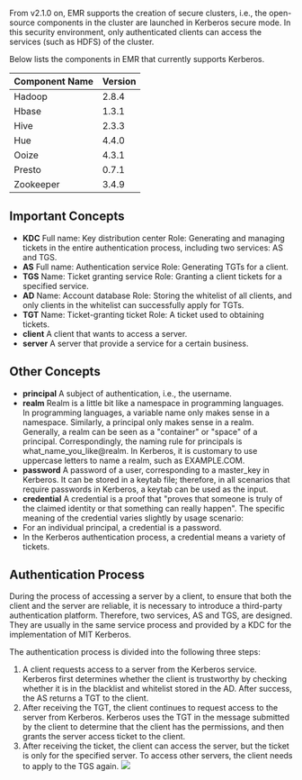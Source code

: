 
From v2.1.0 on, EMR supports the creation of secure clusters, i.e., the open-source components in the cluster are launched in Kerberos secure mode. In this security environment, only authenticated clients can access the services (such as HDFS) of the cluster.

Below lists the components in EMR that currently supports Kerberos.

| Component Name | Version |
|---------|---------|
| Hadoop | 2.8.4 | 
| Hbase | 1.3.1 | 
| Hive | 2.3.3| 
| Hue | 4.4.0 | 
| Ooize | 4.3.1| 
| Presto | 0.7.1 | 
| Zookeeper | 3.4.9 | 

## Important Concepts
- **KDC**
Full name: Key distribution center
Role: Generating and managing tickets in the entire authentication process, including two services: AS and TGS.
- **AS**
Full name: Authentication service
Role: Generating TGTs for a client.
- **TGS**
Name: Ticket granting service
Role: Granting a client tickets for a specified service.
- **AD**
Name: Account database
Role: Storing the whitelist of all clients, and only clients in the whitelist can successfully apply for TGTs.
- **TGT**
Name: Ticket-granting ticket
Role: A ticket used to obtaining tickets.
- **client**
A client that wants to access a server.
- **server**
A server that provide a service for a certain business.

## Other Concepts
- **principal**
A subject of authentication, i.e., the username.
- **realm**
Realm is a little bit like a namespace in programming languages. In programming languages, a variable name only makes sense in a namespace. Similarly, a principal only makes sense in a realm. Generally, a realm can be seen as a "container" or "space" of a principal.
Correspondingly, the naming rule for principals is what_name_you_like@realm.
In Kerberos, it is customary to use uppercase letters to name a realm, such as EXAMPLE.COM.
- **password**
A password of a user, corresponding to a master_key in Kerberos. It can be stored in a keytab file; therefore, in all scenarios that require passwords in Kerberos, a keytab can be used as the input.
- **credential**
A credential is a proof that "proves that someone is truly of the claimed identity or that something can really happen". The specific meaning of the credential varies slightly by usage scenario:
 - For an individual principal, a credential is a password.
 - In the Kerberos authentication process, a credential means a variety of tickets.

## Authentication Process
During the process of accessing a server by a client, to ensure that both the client and the server are reliable, it is necessary to introduce a third-party authentication platform. Therefore, two services, AS and TGS, are designed. They are usually in the same service process and provided by a KDC for the implementation of MIT Kerberos.

The authentication process is divided into the following three steps:
1. A client requests access to a server from the Kerberos service. Kerberos first determines whether the client is trustworthy by checking whether it is in the blacklist and whitelist stored in the AD. After success, the AS returns a TGT to the client.
2. After receiving the TGT, the client continues to request access to the server from Kerberos. Kerberos uses the TGT in the message submitted by the client to determine that the client has the permissions, and then grants the server access ticket to the client.
3. After receiving the ticket, the client can access the server, but the ticket is only for the specified server. To access other servers, the client needs to apply to the TGS again.
![](https://main.qcloudimg.com/raw/0878d19a08a979608c84d1f4b759b683.png)
